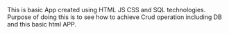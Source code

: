 This is basic App created using HTML JS CSS and SQL technologies. Purpose of doing this is to see how to achieve Crud operation including DB and this basic html APP.
